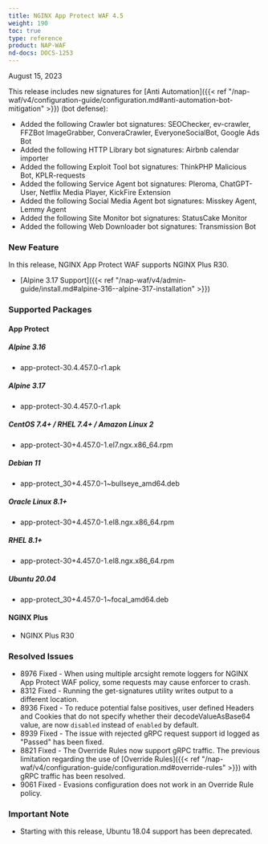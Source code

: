 ```yaml
---
title: NGINX App Protect WAF 4.5
weight: 190
toc: true
type: reference
product: NAP-WAF
nd-docs: DOCS-1253
---
```


August 15, 2023

This release includes new signatures for [Anti Automation]({{< ref "/nap-waf/v4/configuration-guide/configuration.md#anti-automation-bot-mitigation" >}}) (bot defense):

- Added the following Crawler bot signatures: SEOChecker, ev-crawler, FFZBot ImageGrabber, ConveraCrawler, EveryoneSocialBot, Google Ads Bot
- Added the following HTTP Library bot signatures: Airbnb calendar importer
- Added the following Exploit Tool bot signatures: ThinkPHP Malicious Bot, KPLR-requests
- Added the following Service Agent bot signatures: Pleroma, ChatGPT-User, Netflix Media Player, KickFire Extension
- Added the following Social Media Agent bot signatures: Misskey Agent, Lemmy Agent
- Added the following Site Monitor bot signatures: StatusCake Monitor
- Added the following Web Downloader bot signatures: Transmission Bot


### New Feature

In this release, NGINX App Protect WAF supports NGINX Plus R30.

- [Alpine 3.17 Support]({{< ref "/nap-waf/v4/admin-guide/install.md#alpine-316--alpine-317-installation" >}})

### Supported Packages

#### App Protect

##### Alpine 3.16

- app-protect-30.4.457.0-r1.apk

##### Alpine 3.17

- app-protect-30.4.457.0-r1.apk

##### CentOS 7.4+ / RHEL 7.4+ / Amazon Linux 2

- app-protect-30+4.457.0-1.el7.ngx.x86_64.rpm

##### Debian 11

- app-protect_30+4.457.0-1~bullseye_amd64.deb

##### Oracle Linux 8.1+

- app-protect-30+4.457.0-1.el8.ngx.x86_64.rpm

##### RHEL 8.1+

- app-protect-30+4.457.0-1.el8.ngx.x86_64.rpm

##### Ubuntu 20.04

- app-protect_30+4.457.0-1~focal_amd64.deb


#### NGINX Plus

- NGINX Plus R30


### Resolved Issues

- 8976 Fixed - When using multiple arcsight remote loggers for NGINX App Protect WAF policy, some requests may cause enforcer to crash.
- 8312 Fixed - Running the get-signatures utility writes output to a different location.
- 8936 Fixed - To reduce potential false positives, user defined Headers and Cookies that do not specify whether their decodeValueAsBase64 value, are now `disabled` instead of `enabled` by default.
- 8939 Fixed - The issue with rejected gRPC request support id logged as "Passed" has been fixed.
- 8821 Fixed - The Override Rules now support gRPC traffic. The previous limitation regarding the use of [Override Rules]({{< ref "/nap-waf/v4/configuration-guide/configuration.md#override-rules" >}}) with gRPC traffic has been resolved.
- 9061 Fixed - Evasions configuration does not work in an Override Rule policy.


### **Important Note**

- Starting with this release, Ubuntu 18.04 support has been deprecated.
